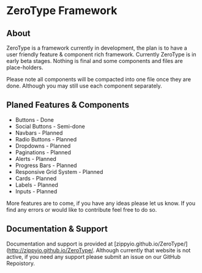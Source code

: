 # ZeroType Framework

## About

ZeroType is a framework currently in development, the plan is to have a user friendly feature & component rich framework. Currently ZeroType is in early beta stages. Nothing is final and some components and files are place-holders. 

Please note all components will be compacted into one file once they are done. Although you may still use each component separately.

## Planed Features & Components

- Buttons - Done
- Social Buttons - Semi-done
- Navbars - Planned
- Radio Buttons - Planned
- Dropdowns - Planned
- Paginations - Planned
- Alerts - Planned
- Progress Bars - Planned
- Responsive Grid System - Planned
- Cards - Planned
- Labels - Planned
- Inputs - Planned

More features are to come, if you have any ideas please let us know. If you find any errors or would like to contribute feel free to do so.

## Documentation & Support

Documentation and support is provided at [zippyio.github.io/ZeroType/](http://zippyio.github.io/ZeroType/. Although currently that website is not active, if you need any support please submit an issue on our GitHub Repoistory.




